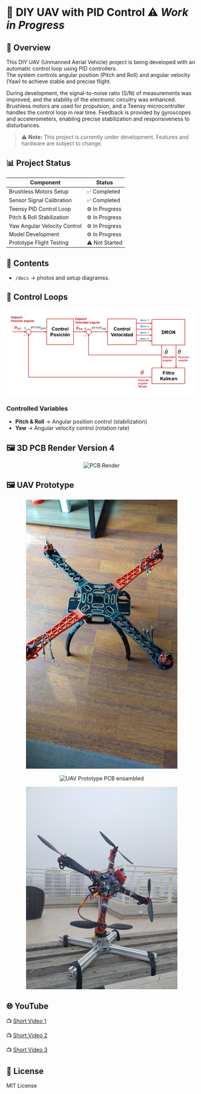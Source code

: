 # 🚁 DIY UAV with PID Control ⚠️ *Work in Progress*

## 📖 Overview
This DIY UAV (Unmanned Aerial Vehicle) project is being developed with an automatic control loop using PID controllers.  
The system controls angular position (Pitch and Roll) and angular velocity (Yaw) to achieve stable and precise flight.  

During development, the signal-to-noise ratio (S/N) of measurements was improved, and the stability of the electronic circuitry was enhanced. Brushless motors are used for propulsion, and a Teensy microcontroller handles the control loop in real time. Feedback is provided by gyroscopes and accelerometers, enabling precise stabilization and responsiveness to disturbances.

> ⚠️ **Note:** This project is currently under development. Features and hardware are subject to change.

## 📊 Project Status
| Component                  | Status                     |
|-----------------------------|----------------------------|
| Brushless Motors Setup      | ✅ Completed               |
| Sensor Signal Calibration   | ✅ Completed               |
| Teensy PID Control Loop     | ⚙️ In Progress             |
| Pitch & Roll Stabilization  | ⚙️ In Progress             |
| Yaw Angular Velocity Control| ⚙️ In Progress             |
| Model Development          | ⚙️ In Progress               |
| Prototype Flight Testing    | ⚠️ Not Started             |


## 📂 Contents
- `/docs` → photos and setup diagramss.

## 🔄 Control Loops
<p align="center">
<img src="docs/diagrama uav.png" alt="UAV Control Loop" width="500">
</p>

### Controlled Variables
- **Pitch & Roll** → Angular position control (stabilization)
- **Yaw** → Angular velocity control (rotation rate)

## 🖼️ 3D PCB Render Version 4
<p align="center">
<img src="docs/control_dron_v4.png" alt="PCB Render" width="500">
</p>

## 🖼️ UAV Prototype
<p align="center">
<img src="docs/dron1.jpeg" alt="UAV Prototype" width="400">
</p>
<p align="center">
<img src="docs/pcb5.jpg" alt="UAV Prototype PCB ensambled" width="400">
</p>
<p align="center">
<img src="docs/dron5.jpg" alt="UAV Setup" width="400">
</p>

## 🌐 YouTube
📺 [Short Video 1](https://youtube.com/shorts/LwX8zSV23eY?feature=share)

📺 [Short Video 2](https://youtube.com/shorts/dZo7ZcapqBg?feature=share)

📺 [Short Video 3](https://youtube.com/shorts/Z043N4uVOiI?feature=share)

## 📜 License
MIT License
